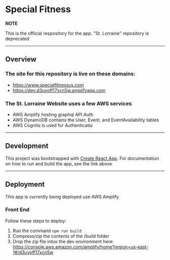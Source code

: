 # Special Fitness

**NOTE**

This is the official respository for the app. "St. Lorraine" repository is deprecated

---
## Overview

### The site for this repository is live on these domains:
- https://www.specialfitnessus.com	
- https://dev.d3uyoff17xcn5w.amplifyapp.com	

### The St. Lorraine Website uses a few AWS services
- AWS Amplify hosting graphql API Auth
- AWS DynamoDB contains the User, Event, and EventAvailability tables
- AWS Cognito is used for Authenticatio



---

## Development

This project was bootstrapped with [Create React App](https://github.com/facebook/create-react-app).
For documentation on how to run and build the app, see the link above

---

## Deployment

This app is currently being deployed use AWS Amplify.

### Front End 
Follow these steps to deploy:
1. Run the command `npm run build`
2. Compress/zip the contents of the /build folder
3. Drop the zip file intoo the dev environment here: https://console.aws.amazon.com/amplify/home?region=us-east-1#/d3uyoff17xcn5w

